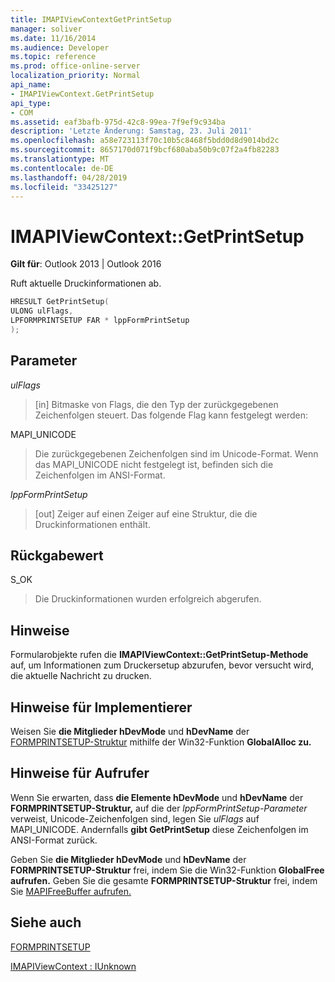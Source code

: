 ```yaml
---
title: IMAPIViewContextGetPrintSetup
manager: soliver
ms.date: 11/16/2014
ms.audience: Developer
ms.topic: reference
ms.prod: office-online-server
localization_priority: Normal
api_name:
- IMAPIViewContext.GetPrintSetup
api_type:
- COM
ms.assetid: eaf3bafb-975d-42c8-99ea-7f9ef9c934ba
description: 'Letzte Änderung: Samstag, 23. Juli 2011'
ms.openlocfilehash: a58e723113f70c10b5c8468f5bdd0d8d9014bd2c
ms.sourcegitcommit: 8657170d071f9bcf680aba50b9c07f2a4fb82283
ms.translationtype: MT
ms.contentlocale: de-DE
ms.lasthandoff: 04/28/2019
ms.locfileid: "33425127"
---
```

# <a name="imapiviewcontextgetprintsetup"></a>IMAPIViewContext::GetPrintSetup

  
  
**Gilt für**: Outlook 2013 | Outlook 2016 
  
Ruft aktuelle Druckinformationen ab.
  
```cpp
HRESULT GetPrintSetup(
ULONG ulFlags,
LPFORMPRINTSETUP FAR * lppFormPrintSetup
);
```

## <a name="parameters"></a>Parameter

 _ulFlags_
  
> [in] Bitmaske von Flags, die den Typ der zurückgegebenen Zeichenfolgen steuert. Das folgende Flag kann festgelegt werden:
    
MAPI_UNICODE 
  
> Die zurückgegebenen Zeichenfolgen sind im Unicode-Format. Wenn das MAPI_UNICODE nicht festgelegt ist, befinden sich die Zeichenfolgen im ANSI-Format.
    
 _lppFormPrintSetup_
  
> [out] Zeiger auf einen Zeiger auf eine Struktur, die die Druckinformationen enthält.
    
## <a name="return-value"></a>Rückgabewert

S_OK 
  
> Die Druckinformationen wurden erfolgreich abgerufen.
    
## <a name="remarks"></a>Hinweise

Formularobjekte rufen die **IMAPIViewContext::GetPrintSetup-Methode** auf, um Informationen zum Druckersetup abzurufen, bevor versucht wird, die aktuelle Nachricht zu drucken. 
  
## <a name="notes-to-implementers"></a>Hinweise für Implementierer

Weisen Sie **die Mitglieder hDevMode** und **hDevName** der [FORMPRINTSETUP-Struktur](formprintsetup.md) mithilfe der Win32-Funktion **GlobalAlloc zu.**
  
## <a name="notes-to-callers"></a>Hinweise für Aufrufer

Wenn Sie erwarten, dass **die Elemente hDevMode** und **hDevName** der **FORMPRINTSETUP-Struktur,** auf die der  _lppFormPrintSetup-Parameter_ verweist, Unicode-Zeichenfolgen sind, legen Sie  _ulFlags_ auf MAPI_UNICODE. Andernfalls **gibt GetPrintSetup** diese Zeichenfolgen im ANSI-Format zurück. 
  
Geben Sie **die Mitglieder hDevMode** und **hDevName** der **FORMPRINTSETUP-Struktur** frei, indem Sie die Win32-Funktion **GlobalFree aufrufen.** Geben Sie die gesamte **FORMPRINTSETUP-Struktur** frei, indem Sie [MAPIFreeBuffer aufrufen.](mapifreebuffer.md) 
  
## <a name="see-also"></a>Siehe auch



[FORMPRINTSETUP](formprintsetup.md)
  
[IMAPIViewContext : IUnknown](imapiviewcontextiunknown.md)

